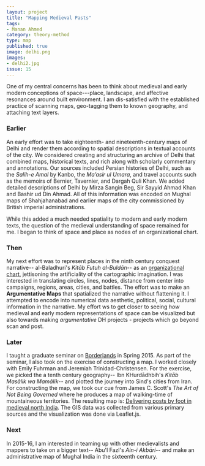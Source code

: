 ```yaml
---
layout: project
title: "Mapping Medieval Pasts"
tags:
- Manan Ahmed
category: theory-method
type: map
published: true
image: delhi.png
images:
- delhi2.jpg
issue: 15
---
```


One of my central concerns has been to think about medieval and early modern
conceptions of space---place, landscape, and affective resonances around built
environment. I am dis-satisfied with the established practice of scanning maps,
geo-tagging them to known geography, and attaching text layers.

### Earlier

An early effort was to take eighteenth- and nineteenth-century maps of Delhi
and render them according to spatial descriptions in textual accounts of the
city. We considered creating and structuring an archive of Delhi that combined
maps, historical texts, and rich along with scholarly commentary and
annotations. Our sources included Persian histories of Delhi, such as the
*Salih-e Amal* by Kanbo, the *Ma’asir ul Umara*, and travel accounts such as
the memoirs of Bernier, Tavernier, and Dargah Quli Khan. We added detailed
descriptions of Delhi by Mirza Sangin Beg, Sir Sayyid Ahmad Khan and Bashir ud
Din Ahmad. All of this information was encoded on Mughal maps of Shahjahanabad
and earlier maps of the city commissioned by British imperial administrations.

While this added a much needed spatiality to modern and early modern texts, the
question of the medieval understanding of space remained for me. I began to
think of space and place as nodes of an organizational chart.

### Then

My next effort was to represent places in the ninth century conquest
narrative-- al-Baladhuri's *Kitāb Futuh al-Buldān*-- as an [organizational
chart](http://www.fastcodesign.com/3026334/this-beautiful-19th-century-org-chart-puts-your-companys-to-shame),
jettisoning the artificiality of the cartographic imagination. I was
interested in translating circles, lines, nodes, distance from center into
campaigns, regions, areas, cities, and battles. The effort was to make an
**Argumentative Maps** that spatialized the narrative  without flattening it.
I attempted to encode into numerical data aesthetic, political, social,
cultural information in the narrative. My effort ws to get closer to seeing
*how* medieval and early modern representations of space can be visualized but
also towards making *argumentative* DH projects - projects which go beyond
scan and post.

### Later

I taught a graduate seminar on
[Borderlands](https://github.com/mananahmed/syllabi/blob/master/borderlands.md)
in Spring 2015. As part of the seminar, I also took on the exercise of
constructing a map. I worked closely with Emily Fuhrman and Jeremiah
Trinidad-Christensen. For the exercise, we picked the a tenth century
geography-- Ibn KHurdādhbih's *Kitāb Masālik wa Mamālik*-- and plotted the
journey into Sind's cities from Iran. For constructing the map, we took our
cue from James C. Scott's *The Art of Not Being Governed* where he produces a
map of walking-time of mountaineous territories. The resulting map is:
[Delivering posts by foot in medieval north
India](http://y-li.me/x/F2015002_CU_BORDERLANDS_MEDIEVAL-MAPPING/). The GIS
data was collected from various primary sources and the visualization was done
via Leaflet.js. 

### Next

In 2015-16, I am interested in teaming up with other medievalists and mappers
to take on a bigger text-- Abu'l Fazl's *Ain-i Akbāri*-- and make an
administrative map of Mughal India in the sixteenth century.
